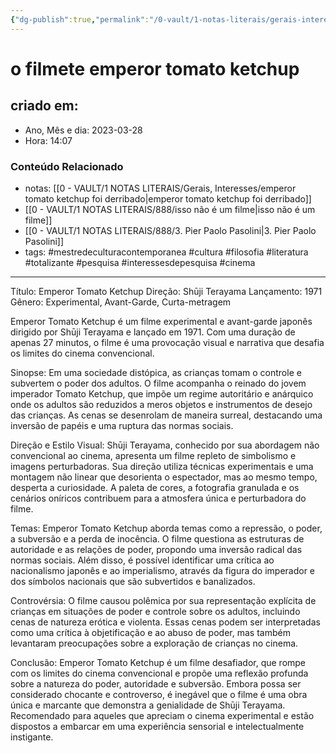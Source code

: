 ```yaml
---
{"dg-publish":true,"permalink":"/0-vault/1-notas-literais/gerais-interesses/o-filmete-emperor-tomato-ketchup/","tags":["mestredeculturacontemporanea","cultura","filosofia","literatura","totalizante","pesquisa","interessesdepesquisa","cinema"],"dgHomeLink":true,"dgShowLocalGraph":true,"dgShowFileTree":true,"dgEnableSearch":true}
---
```


# o filmete emperor tomato ketchup

## criado em: 
-  Ano, Mês e dia: 2023-03-28
- Hora: 14:07

### Conteúdo Relacionado
- notas: [[0 - VAULT/1 NOTAS LITERAIS/Gerais, Interesses/emperor tomato ketchup foi derribado\|emperor tomato ketchup foi derribado]]
-  [[0 - VAULT/1 NOTAS LITERAIS/888/isso não é um filme\|isso não é um filme]]
- [[0 - VAULT/1 NOTAS LITERAIS/888/3. Pier Paolo Pasolini\|3. Pier Paolo Pasolini]]
- tags: #mestredeculturacontemporanea #cultura #filosofia #literatura #totalizante #pesquisa #interessesdepesquisa #cinema
---
Título: Emperor Tomato Ketchup Direção: Shūji Terayama Lançamento: 1971 Gênero: Experimental, Avant-Garde, Curta-metragem

Emperor Tomato Ketchup é um filme experimental e avant-garde japonês dirigido por Shūji Terayama e lançado em 1971. Com uma duração de apenas 27 minutos, o filme é uma provocação visual e narrativa que desafia os limites do cinema convencional.

Sinopse: Em uma sociedade distópica, as crianças tomam o controle e subvertem o poder dos adultos. O filme acompanha o reinado do jovem imperador Tomato Ketchup, que impõe um regime autoritário e anárquico onde os adultos são reduzidos a meros objetos e instrumentos de desejo das crianças. As cenas se desenrolam de maneira surreal, destacando uma inversão de papéis e uma ruptura das normas sociais.

Direção e Estilo Visual: Shūji Terayama, conhecido por sua abordagem não convencional ao cinema, apresenta um filme repleto de simbolismo e imagens perturbadoras. Sua direção utiliza técnicas experimentais e uma montagem não linear que desorienta o espectador, mas ao mesmo tempo, desperta a curiosidade. A paleta de cores, a fotografia granulada e os cenários oníricos contribuem para a atmosfera única e perturbadora do filme.

Temas: Emperor Tomato Ketchup aborda temas como a repressão, o poder, a subversão e a perda de inocência. O filme questiona as estruturas de autoridade e as relações de poder, propondo uma inversão radical das normas sociais. Além disso, é possível identificar uma crítica ao nacionalismo japonês e ao imperialismo, através da figura do imperador e dos símbolos nacionais que são subvertidos e banalizados.

Controvérsia: O filme causou polêmica por sua representação explícita de crianças em situações de poder e controle sobre os adultos, incluindo cenas de natureza erótica e violenta. Essas cenas podem ser interpretadas como uma crítica à objetificação e ao abuso de poder, mas também levantaram preocupações sobre a exploração de crianças no cinema.

Conclusão: Emperor Tomato Ketchup é um filme desafiador, que rompe com os limites do cinema convencional e propõe uma reflexão profunda sobre a natureza do poder, autoridade e subversão. Embora possa ser considerado chocante e controverso, é inegável que o filme é uma obra única e marcante que demonstra a genialidade de Shūji Terayama. Recomendado para aqueles que apreciam o cinema experimental e estão dispostos a embarcar em uma experiência sensorial e intelectualmente instigante.